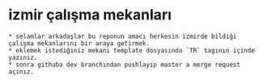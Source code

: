 # izmir çalışma mekanları

    * selamlar arkadaşlar bu reponun amacı herkesin izmirde bildiği çalışma mekanlarını bir araya getirmek.
    * eklemek istediğiniz mekanı template dosyasında `TR` tagının içinde yazınız.
    * sonra githuba dev branchından pushlayıp master a merge request açınız.